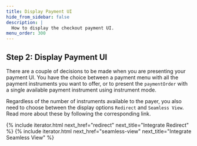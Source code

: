 ```yaml
---
title: Display Payment UI
hide_from_sidebar: false
description: |
  How to display the checkout payment UI.
menu_order: 300
---
```


## Step 2: Display Payment UI

There are a couple of decisions to be made when you are presenting your payment
UI. You have the choice between a payment menu with all the payment instruments
you want to offer, or to present the `paymentOrder` with a single available
payment instrument using instrument mode.

Regardless of the number of instruments available to the payer, you also need to
choose between the display options `Redirect` and `Seamless View`. Read more
about these by following the corresponding link.

{% include iterator.html next_href="redirect"
                         next_title="Integrate Redirect" %}
{% include iterator.html next_href="seamless-view"
                         next_title="Integrate Seamless View" %}
